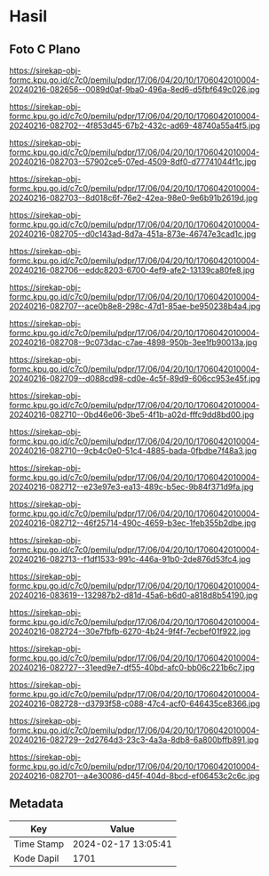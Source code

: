 # Hasil

## Foto C Plano

https://sirekap-obj-formc.kpu.go.id/c7c0/pemilu/pdpr/17/06/04/20/10/1706042010004-20240216-082656--0089d0af-9ba0-496a-8ed6-d5fbf649c026.jpg

https://sirekap-obj-formc.kpu.go.id/c7c0/pemilu/pdpr/17/06/04/20/10/1706042010004-20240216-082702--4f853d45-67b2-432c-ad69-48740a55a4f5.jpg

https://sirekap-obj-formc.kpu.go.id/c7c0/pemilu/pdpr/17/06/04/20/10/1706042010004-20240216-082703--57902ce5-07ed-4509-8df0-d77741044f1c.jpg

https://sirekap-obj-formc.kpu.go.id/c7c0/pemilu/pdpr/17/06/04/20/10/1706042010004-20240216-082703--8d018c6f-76e2-42ea-98e0-9e6b91b2619d.jpg

https://sirekap-obj-formc.kpu.go.id/c7c0/pemilu/pdpr/17/06/04/20/10/1706042010004-20240216-082705--d0c143ad-8d7a-451a-873e-46747e3cad1c.jpg

https://sirekap-obj-formc.kpu.go.id/c7c0/pemilu/pdpr/17/06/04/20/10/1706042010004-20240216-082706--eddc8203-6700-4ef9-afe2-13139ca80fe8.jpg

https://sirekap-obj-formc.kpu.go.id/c7c0/pemilu/pdpr/17/06/04/20/10/1706042010004-20240216-082707--ace0b8e8-298c-47d1-85ae-be950238b4a4.jpg

https://sirekap-obj-formc.kpu.go.id/c7c0/pemilu/pdpr/17/06/04/20/10/1706042010004-20240216-082708--9c073dac-c7ae-4898-950b-3ee1fb90013a.jpg

https://sirekap-obj-formc.kpu.go.id/c7c0/pemilu/pdpr/17/06/04/20/10/1706042010004-20240216-082709--d088cd98-cd0e-4c5f-89d9-606cc953e45f.jpg

https://sirekap-obj-formc.kpu.go.id/c7c0/pemilu/pdpr/17/06/04/20/10/1706042010004-20240216-082710--0bd46e06-3be5-4f1b-a02d-fffc9dd8bd00.jpg

https://sirekap-obj-formc.kpu.go.id/c7c0/pemilu/pdpr/17/06/04/20/10/1706042010004-20240216-082710--9cb4c0e0-51c4-4885-bada-0fbdbe7f48a3.jpg

https://sirekap-obj-formc.kpu.go.id/c7c0/pemilu/pdpr/17/06/04/20/10/1706042010004-20240216-082712--e23e97e3-ea13-489c-b5ec-9b84f371d9fa.jpg

https://sirekap-obj-formc.kpu.go.id/c7c0/pemilu/pdpr/17/06/04/20/10/1706042010004-20240216-082712--46f25714-490c-4659-b3ec-1feb355b2dbe.jpg

https://sirekap-obj-formc.kpu.go.id/c7c0/pemilu/pdpr/17/06/04/20/10/1706042010004-20240216-082713--f1df1533-991c-446a-91b0-2de876d53fc4.jpg

https://sirekap-obj-formc.kpu.go.id/c7c0/pemilu/pdpr/17/06/04/20/10/1706042010004-20240216-083619--132987b2-d81d-45a6-b6d0-a818d8b54190.jpg

https://sirekap-obj-formc.kpu.go.id/c7c0/pemilu/pdpr/17/06/04/20/10/1706042010004-20240216-082724--30e7fbfb-6270-4b24-9f4f-7ecbef01f922.jpg

https://sirekap-obj-formc.kpu.go.id/c7c0/pemilu/pdpr/17/06/04/20/10/1706042010004-20240216-082727--31eed9e7-df55-40bd-afc0-bb06c221b6c7.jpg

https://sirekap-obj-formc.kpu.go.id/c7c0/pemilu/pdpr/17/06/04/20/10/1706042010004-20240216-082728--d3793f58-c088-47c4-acf0-646435ce8366.jpg

https://sirekap-obj-formc.kpu.go.id/c7c0/pemilu/pdpr/17/06/04/20/10/1706042010004-20240216-082729--2d2764d3-23c3-4a3a-8db8-6a800bffb891.jpg

https://sirekap-obj-formc.kpu.go.id/c7c0/pemilu/pdpr/17/06/04/20/10/1706042010004-20240216-082701--a4e30086-d45f-404d-8bcd-ef06453c2c6c.jpg


## Metadata

| Key        | Value               |
| ---------- | ------------------- |
| Time Stamp | 2024-02-17 13:05:41 |
| Kode Dapil | 1701                |



